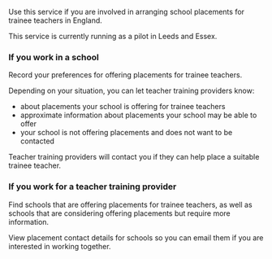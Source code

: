 Use this service if you are involved in arranging school placements for trainee teachers in England.

This service is currently running as a pilot in Leeds and Essex.

### If you work in a school
Record your preferences for offering placements for trainee teachers.

Depending on your situation, you can let teacher training providers know:

- about placements your school is offering for trainee teachers
- approximate information about placements your school may be able to offer
- your school is not offering placements and does not want to be contacted

Teacher training providers will contact you if they can help place a suitable trainee teacher.

### If you work for a teacher training provider
Find schools that are offering placements for trainee teachers, as well as schools that are considering offering placements but require more information.

View placement contact details for schools so you can email them if you are interested in working together.
